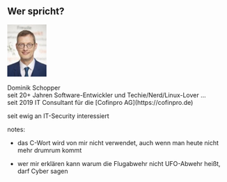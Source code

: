 ## Wer spricht?

<div class="ta-left flex-row" style="align-items: center; justify-content:center;">
<img src="images/dominik.jpg" style="width: 90px;">
<div>

<p>Dominik Schopper<br/>
seit 20+ Jahren Software-Entwickler und Techie/Nerd/Linux-Lover ...<br/>
seit 2019 IT Consultant für die [Cofinpro AG](https://cofinpro.de)</p>
<p class="fragment">seit <span class="red">ewig</span> an IT-Security interessiert</p>

</div>
</div>

notes:

- das C-Wort wird von mir nicht verwendet,
auch wenn man heute nicht mehr drumrum kommt

- wer mir erklären kann warum die Flugabwehr nicht
UFO-Abwehr heißt, darf Cyber sagen